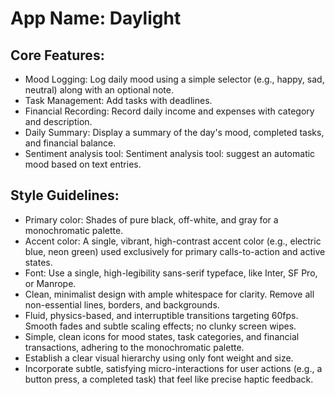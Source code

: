 # **App Name**: Daylight

## Core Features:

- Mood Logging: Log daily mood using a simple selector (e.g., happy, sad, neutral) along with an optional note.
- Task Management: Add tasks with deadlines.
- Financial Recording: Record daily income and expenses with category and description.
- Daily Summary: Display a summary of the day's mood, completed tasks, and financial balance.
- Sentiment analysis tool: Sentiment analysis tool: suggest an automatic mood based on text entries.

## Style Guidelines:

- Primary color: Shades of pure black, off-white, and gray for a monochromatic palette.
- Accent color: A single, vibrant, high-contrast accent color (e.g., electric blue, neon green) used exclusively for primary calls-to-action and active states.
- Font: Use a single, high-legibility sans-serif typeface, like Inter, SF Pro, or Manrope.
- Clean, minimalist design with ample whitespace for clarity. Remove all non-essential lines, borders, and backgrounds.
- Fluid, physics-based, and interruptible transitions targeting 60fps. Smooth fades and subtle scaling effects; no clunky screen wipes.
- Simple, clean icons for mood states, task categories, and financial transactions, adhering to the monochromatic palette.
- Establish a clear visual hierarchy using only font weight and size.
- Incorporate subtle, satisfying micro-interactions for user actions (e.g., a button press, a completed task) that feel like precise haptic feedback.